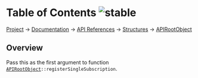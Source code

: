 # Table of Contents ![stable]
[Project](https://github.com/ksxatompackages/quick-spawn) → [Documentation](../..) → [API References](..) → [Structures](.) → [APIRootObject](./api.md)

## Overview

Pass this as the first argument to function <code>[APIRootObject](./classes/api.md)::registerSingleSubscription</code>.

[fixed]: https://cdn.rawgit.com/ksxatompackages/quick-spawn/images-v0.1.0/docs/images/badges/fixed.svg
[stable]: https://cdn.rawgit.com/ksxatompackages/quick-spawn/images-v0.1.0/docs/images/badges/stable.svg
[exprimental]: https://cdn.rawgit.com/ksxatompackages/quick-spawn/images-v0.1.0/docs/images/badges/experimental.svg
[deprecated]: https://cdn.rawgit.com/ksxatompackages/quick-spawn/images-v0.1.0/docs/images/badges/deprecated.svg

